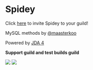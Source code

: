 # Spidey

Click [here](https://discordapp.com/oauth2/authorize?client_id=468523263853592576&scope=bot&permissions=268446884) to invite Spidey to your guild!

MySQL methods by [@maasterkoo](https://github.com/maasterkoo)

Powered by [JDA 4](https://github.com/DV8FromTheWorld/JDA/tree/v4)

**Support guild and test builds guild**

[![](https://discordapp.com/api/guilds/539029656309989386/embed.png?style=banner1)](https://discord.gg/cnAgKrv) [![](https://discordapp.com/api/guilds/545946041980157952/embed.png?style=banner1)](https://discord.gg/sR4ygqU)
